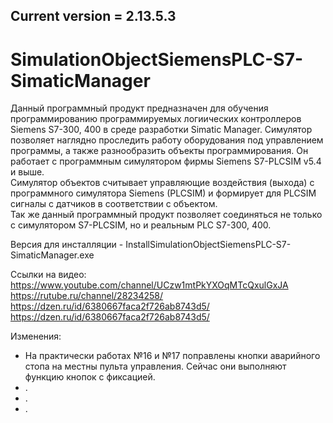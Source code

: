 Current version = 2.13.5.3
------------------------------------------
# SimulationObjectSiemensPLC-S7-SimaticManager

Данный программный продукт предназначен для обучения программированию программируемых логиических контроллеров Siemens S7-300, 400 в среде разработки Simatic Manager.   Симулятор позволяет наглядно проследить работу оборудования под управлением программы, а также разнообразить объекты программирования. Он работает с программным симулятором фирмы Siemens S7-PLCSIM v5.4 и выше.  
Симулятор объектов считывает управляющие воздействия (выхода) с программного симулятора Siemens (PLCSIM) и формирует для PLCSIM сигналы с датчиков в соответствии с объектом.  
Так же  данный программный продукт позволяет соединяться не только с симулятором S7-PLCSIM, но и реальным PLC S7-300, 400.

Версия для инсталляции - InstallSimulationObjectSiemensPLC-S7-SimaticManager.exe

Ссылки на видео:  
https://www.youtube.com/channel/UCzw1mtPkYXOqMTcQxulGxJA  
https://rutube.ru/channel/28234258/  
https://dzen.ru/id/6380667faca2f726ab8743d5/  
https://dzen.ru/id/6380667faca2f726ab8743d5/  

Изменения:
- На практически работах №16 и №17 поправлены кнопки аварийного стопа на местны пульта управления. Сейчас они выполняют функцию кнопок с фиксацией.  
- .  
- .  
- .  
